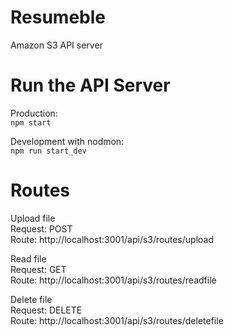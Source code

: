 # Resumeble

Amazon S3 API server

# Run the API Server

Production:\
`npm start`

Development with nodmon:\
`npm run start_dev`

# Routes

Upload file\
Request: POST\
Route: http://localhost:3001/api/s3/routes/upload

Read file\
Request: GET\
Route: http://localhost:3001/api/s3/routes/readfile

Delete file\
Request: DELETE\
Route: http://localhost:3001/api/s3/routes/deletefile